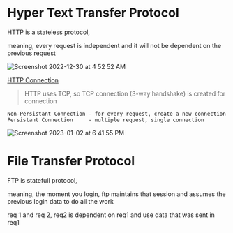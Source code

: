 # Hyper Text Transfer Protocol

HTTP is a stateless protocol,   

meaning, every request is independent and it will not be dependent on the previous request 

![Screenshot 2022-12-30 at 4 52 52 AM](https://user-images.githubusercontent.com/16437905/210020424-98b1419d-6a7d-4527-b06f-59fd3ac54afd.png)


<ins>HTTP Connection</ins>   

> HTTP uses TCP, so TCP connection (3-way handshake) is created for connection

```
Non-Persistant Connection - for every request, create a new connection      
Persistant Connection     - multiple request, single connection 
```

![Screenshot 2023-01-02 at 6 41 55 PM](https://user-images.githubusercontent.com/16437905/210235992-a48856ca-40e2-4036-8b95-f3a947415de9.png)

# File Transfer Protocol 

FTP is statefull protocol,        

meaning, the moment you login, ftp maintains that session and assumes the previous login data to do all the work    

req 1 and req 2, req2 is dependent on req1 and use data that was sent in req1   

